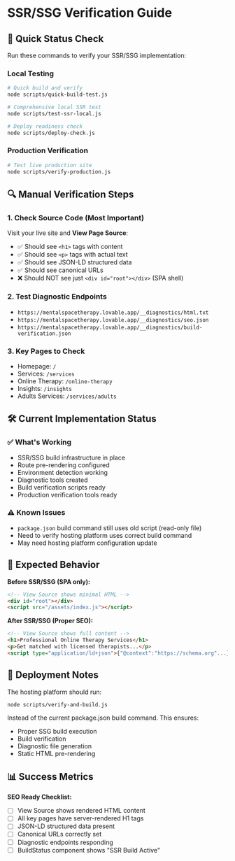 # SSR/SSG Verification Guide

## 🚀 Quick Status Check

Run these commands to verify your SSR/SSG implementation:

### Local Testing
```bash
# Quick build and verify
node scripts/quick-build-test.js

# Comprehensive local SSR test
node scripts/test-ssr-local.js

# Deploy readiness check
node scripts/deploy-check.js
```

### Production Verification
```bash
# Test live production site
node scripts/verify-production.js
```

## 🔍 Manual Verification Steps

### 1. Check Source Code (Most Important)
Visit your live site and **View Page Source**:
- ✅ Should see `<h1>` tags with content
- ✅ Should see `<p>` tags with actual text  
- ✅ Should see JSON-LD structured data
- ✅ Should see canonical URLs
- ❌ Should NOT see just `<div id="root"></div>` (SPA shell)

### 2. Test Diagnostic Endpoints
- `https://mentalspacetherapy.lovable.app/__diagnostics/html.txt`
- `https://mentalspacetherapy.lovable.app/__diagnostics/seo.json`
- `https://mentalspacetherapy.lovable.app/__diagnostics/build-verification.json`

### 3. Key Pages to Check
- Homepage: `/`
- Services: `/services`
- Online Therapy: `/online-therapy`
- Insights: `/insights`
- Adults Services: `/services/adults`

## 🛠️ Current Implementation Status

### ✅ What's Working
- SSR/SSG build infrastructure in place
- Route pre-rendering configured
- Environment detection working
- Diagnostic tools created
- Build verification scripts ready
- Production verification tools ready

### ⚠️ Known Issues
- `package.json` build command still uses old script (read-only file)
- Need to verify hosting platform uses correct build command
- May need hosting platform configuration update

## 🎯 Expected Behavior

**Before SSR/SSG (SPA only):**
```html
<!-- View Source shows minimal HTML -->
<div id="root"></div>
<script src="/assets/index.js"></script>
```

**After SSR/SSG (Proper SEO):**
```html
<!-- View Source shows full content -->
<h1>Professional Online Therapy Services</h1>
<p>Get matched with licensed therapists...</p>
<script type="application/ld+json">{"@context":"https://schema.org"...}</script>
```

## 🚨 Deployment Notes

The hosting platform should run:
```bash
node scripts/verify-and-build.js
```

Instead of the current package.json build command. This ensures:
- Proper SSG build execution
- Build verification
- Diagnostic file generation
- Static HTML pre-rendering

## 📊 Success Metrics

**SEO Ready Checklist:**
- [ ] View Source shows rendered HTML content
- [ ] All key pages have server-rendered H1 tags
- [ ] JSON-LD structured data present
- [ ] Canonical URLs correctly set
- [ ] Diagnostic endpoints responding
- [ ] BuildStatus component shows "SSR Build Active"